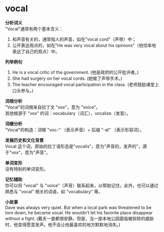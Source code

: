 # vocal

**分析词义**  
"Vocal"通常有两个基本含义：

  

1.  和声音有关的，通常指人的声音，如在"vocal cord"（声带）中；
2.  公开表达观点的，如在"He was very vocal about his opinions"（他坦率地表达了自己的观点）中。

  

**列举例句**

  

1.  He is a vocal critic of the government. (他是政府的公开批评者。)
2.  She had surgery on her vocal cords. (她做了声带手术。)
3.  The teacher encouraged vocal participation in the class. (老师鼓励课堂上口头参与。)

  

**词根分析**  
"Vocal"的词根来自拉丁文 "vox"，意为 "voice"。  
其他根源于 "vox" 的词：vocabulary（词汇），vocalize（发音）。

  

**词缀分析**  
"Vocal"的构造：词根 "voc-" （表示声音）+ 后缀 "-al" （表示形容词）。

  

**发展历史和文化背景**  
Vocal 这个词，原始的拉丁语形态是"vocalis"，意为"声音的，发声的"，源于"vox"，意为"声音"。

  

**单词变形**  
没有特别的单词变形。

  

**记忆辅助**  
你可以将 "vocal" 与 "voice"（声音）联系起来，以帮助记住。此外，也可以通过熟悉与 "vocal" 相关的词语，如 "vocabulary" 等。

  

**小故事**  
Dave was always very quiet. But when a local park was threatened to be torn down, he became vocal. He wouldn't let his favorite place disappear without a fight. (戴夫一直都很安静。但是，当一座本地公园面临被拆除的威胁时，他变得愿意发声。他不会让他最喜欢的地方默默地消失。)
